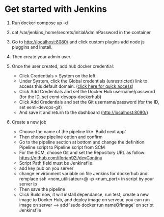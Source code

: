# Get started with Jenkins

1. Run docker-compose up -d

2. cat /var/jenkins_home/secrets/initialAdminPassword in the container

3. Go to [http://localhost:8080/](http://localhost:8080/) and click custom plugins add node js pluggins and install.

4. Then create your admin user.

5. Once the user created, add hub docker credential:
   - Click Credentials > System on the left
   - Under System, click the Global credentials (unrestricted) link to access this default domain. ([click here for quick access](http://localhost:8080/credentials/store/system/domain/_))
   - Click Add Credentials and set the Docker Hub username/password (for the ID, set eemi-devops-dockerhub)
   - Click Add Credentials and set the Git username/password (for the ID, set eemi-devops-git)
   - And save it and return to the dashboard ([http://localhost:8080/](http://localhost:8080/))
   
6. Create a new job   
   - Choose the name of the pipeline like 'Build next app'
   - Then choose pipeline option and confirm
   - Go to the pipeline section at bottom and change the definition Pipeline script to Pipeline script from SCM
   - For the SCM, choose Git and set the Repository URL as follow: https://github.com/florian92i/devContinu
   - Script Path field must be Jenkinsfile
   - add key pub on you server
   - change environment variable on file Jenkins for dockerhub and remplace ssh <nom_utilisateur>@<ipaddress> -p <num_port> in script by your server ip
   - Then save the pipeline
   - Click Build now, it will install dependance, run test, create a new image to Docker Hub, and deploy image on serveur, you can run image on server --> add 'sudo docker run nameOfImage' on script Jenkinsfile




